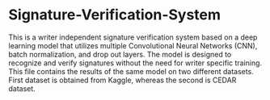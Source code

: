 # Signature-Verification-System
This is a writer independent signature verification system based on a deep learning model
that utilizes multiple Convolutional Neural Networks (CNN), batch normalization, and drop out layers. The model is designed to recognize and
verify signatures without the need for writer specific training.
This file contains the results of the same model on two different datasets. First dataset is obtained from Kaggle, whereas the second is CEDAR dataset.

